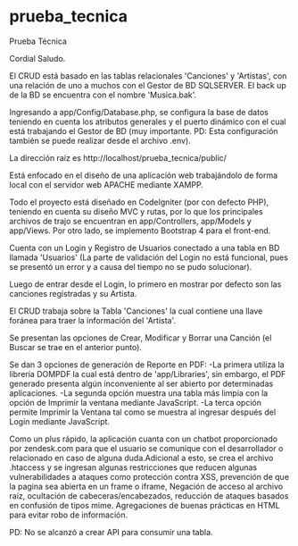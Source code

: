 # prueba_tecnica
 Prueba Técnica

Cordial Saludo.

El CRUD está basado en las tablas relacionales 'Canciones' y 'Artistas', con una relación de uno a muchos con el Gestor de BD SQLSERVER. El back up de la BD se encuentra con el nombre 'Musica.bak'.

Ingresando a app/Config/Database.php, se configura la base de datos teniendo en cuenta los atributos generales y el puerto dinámico con el cual está trabajando el Gestor de BD (muy importante. PD: Esta configuración también se puede realizar desde el archivo .env).

La dirección raíz es http://localhost/prueba_tecnica/public/

Está enfocado en el diseño de una aplicación web trabajándolo de forma local con el servidor web APACHE mediante XAMPP.

Todo el proyecto está diseñado en CodeIgniter (por con defecto PHP), teniendo en cuenta su diseño MVC y rutas, por lo que los principales archivos de trajo se encuentran en app/Controllers, app/Models y app/Views. Por otro lado, se implemento Bootstrap 4 para el front-end.

Cuenta con un Login y Registro de Usuarios conectado a una tabla en BD llamada 'Usuarios' (La parte de validación del Login no está funcional, pues se presentó un error y a causa del tiempo no se pudo solucionar).

Luego de entrar desde el Login, lo primero en mostrar por defecto son las canciones registradas y su Artista.

El CRUD trabaja sobre la Tabla 'Canciones' la cual contiene una llave foránea para traer la información del 'Artista'.

Se presentan las opciones de Crear, Modificar y Borrar una Canción (el Buscar se trae en el anterior punto).

Se dan 3 opciones de generación de Reporte en PDF:
   -La primera utiliza la librería DOMPDF la cual está dentro de 'app/Libraries', sin embargo, el PDF generado presenta algún inconveniente al ser abierto por        determinadas aplicaciones.
   -La segunda opción muestra una tabla más limpia con la opción de Imprimir la ventana mediante JavaScript.
   -La terca opción permite Imprimir la Ventana tal como se muestra al ingresar después del Login mediante JavaScript.

Como un plus rápido, la aplicación cuanta con un chatbot proporcionado por zendesk.com para que el usuario se comunique con el desarrollador o relacionado en caso de alguna duda.Adicional a esto, se crea el archivo .htaccess y se ingresan algunas restricciones que reducen algunas vulnerabilidades a ataques como protección contra XSS, prevención de que la pagina sea abierta en un frame o iframe, Negación de acceso al archivo raíz, ocultación de cabeceras/encabezados, reducción de ataques basados en confusión de tipos mime. Agregaciones de buenas prácticas en HTML para evitar robo de información.

PD: No se alcanzó a crear API para consumir una tabla.
